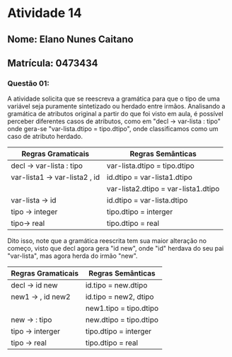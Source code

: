 # Atividade 14
## Nome: Elano Nunes Caitano
## Matrícula: 0473434

### Questão 01:

A atividade solicita que se reescreva a gramática para que o tipo de uma variável seja puramente sintetizado ou herdado entre irmãos. Analisando a gramática de atributos original a partir do que foi visto em aula, é possível perceber diferentes casos de atributos, como em "decl -> var-lista : tipo" onde gera-se "var-lista.dtipo = tipo.dtipo", onde classificamos como um caso de atributo herdado. 


| Regras Gramaticais                 | Regras Semânticas            |   
|------------------------------------|------------------------------|
| decl -> var-lista : tipo           | var-lista.dtipo = tipo.dtipo |  
| var-lista1 -> var-lista2 , id      | id.dtipo = var-lista1.dtipo  |   
|                                    |var-lista2.dtipo = var-lista1.dtipo|  
| var-lista -> id                    | id.dtipo = var-lista.dtipo   |  
| tipo -> integer                    | tipo.dtipo = interger        |  
| tipo-> real                        | tipo.dtipo = real            |  

Dito isso, note que a gramática reescrita tem sua maior alteração no começo, visto que decl agora gera "id new", onde "id" herdava do seu pai "var-lista", mas agora herda do irmão "new". 

| Regras Gramaticais                 | Regras Semânticas            |   
|------------------------------------|------------------------------|
| decl  -> id new                    | id.tipo = new.dtipo          |  
| new1 -> , id new2                  | id.tipo = new2, dtipo        |   
|                                    | new1.tipo = tipo.dtipo       |  
| new -> : tipo	                     | new.dtipo = tipo.dtipo       |  
| tipo -> interger                   | tipo.dtipo = interger        |  
| tipo -> real                       | tipo.dtipo = real            |  
